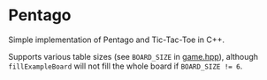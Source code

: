 # Pentago

Simple implementation of Pentago and Tic-Tac-Toe in C++.

Supports various table sizes (see `BOARD_SIZE` in [game.hpp](game.hpp)), although `fillExampleBoard` will not fill the whole board if `BOARD_SIZE != 6`.
